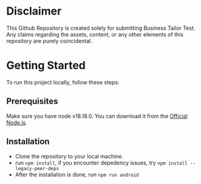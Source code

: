 # Disclaimer

This Github Repository is created solely for submitting Business Tailor Test. Any claims regarding the assets, content, or any other elements of this repository are purely coincidental.

# Getting Started

To run this project locally, follow these steps:

## Prerequisites

Make sure you have node v18.18.0. You can download it from the [Official Node.js](https://nodejs.org/).

## Installation

- Clone the repository to your local machine.
- run `npm install`, if you encounter depedency issues, try `npm install --legacy-peer-deps`
- After the installation is done, run `npm run android`
